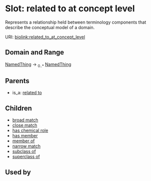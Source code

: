 
# Slot: related to at concept level


Represents a relationship held between terminology components that describe the conceptual model of a domain.

URI: [biolink:related_to_at_concept_level](https://w3id.org/biolink/vocab/related_to_at_concept_level)


## Domain and Range

[NamedThing](NamedThing.md) &#8594;  <sub>0..\*</sub> [NamedThing](NamedThing.md)

## Parents

 *  is_a: [related to](related_to.md)

## Children

 *  [broad match](broad_match.md)
 *  [close match](close_match.md)
 *  [has chemical role](has_chemical_role.md)
 *  [has member](has_member.md)
 *  [member of](member_of.md)
 *  [narrow match](narrow_match.md)
 *  [subclass of](subclass_of.md)
 *  [superclass of](superclass_of.md)

## Used by

